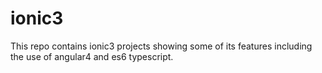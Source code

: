 # ionic3
This repo contains ionic3 projects showing some of its features including the use of angular4 and es6 typescript.
